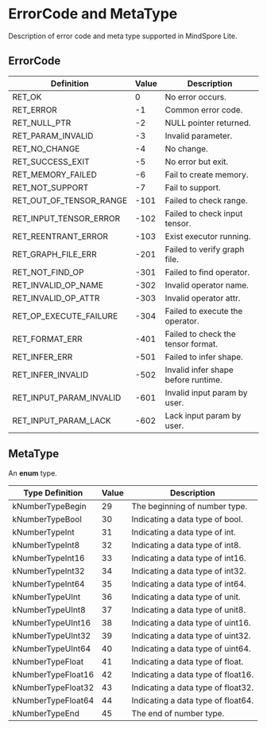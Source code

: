 # ErrorCode and MetaType

Description of error code and meta type supported in MindSpore Lite.

## ErrorCode

| Definition  | Value | Description |
| ---  | --- | --- |
| RET_OK | 0 | No error occurs. | 
| RET_ERROR | -1 | Common error code. | 
| RET_NULL_PTR | -2 | NULL pointer returned. |
| RET_PARAM_INVALID | -3 | Invalid parameter. |
| RET_NO_CHANGE | -4 | No change. | 
| RET_SUCCESS_EXIT | -5 | No error but exit. | 
| RET_MEMORY_FAILED | -6 | Fail to create memory. | 
| RET_NOT_SUPPORT | -7 | Fail to support. |
| RET_OUT_OF_TENSOR_RANGE | -101 | Failed to check range. | 
| RET_INPUT_TENSOR_ERROR | -102 | Failed to check input tensor. | 
| RET_REENTRANT_ERROR | -103 | Exist executor running. | 
| RET_GRAPH_FILE_ERR | -201 | Failed to verify graph file. | 
| RET_NOT_FIND_OP | -301 | Failed to find operator. | 
| RET_INVALID_OP_NAME | -302 | Invalid operator name. | 
| RET_INVALID_OP_ATTR | -303 | Invalid operator attr. | 
| RET_OP_EXECUTE_FAILURE | -304 | Failed to execute the operator. | 
| RET_FORMAT_ERR | -401 | Failed to check the tensor format. | 
| RET_INFER_ERR | -501 | Failed to infer shape. | 
| RET_INFER_INVALID | -502 | Invalid infer shape before runtime. | 
| RET_INPUT_PARAM_INVALID | -601 | Invalid input param by user. |
| RET_INPUT_PARAM_LACK | -602 | Lack input param by user. |

## MetaType
An **enum** type.

| Type Definition | Value | Description |
| --- | --- | --- |
|kNumberTypeBegin| 29 | The beginning of number type. |
|kNumberTypeBool| 30 | Indicating a data type of bool. |
|kNumberTypeInt| 31 | Indicating a data type of int. |
|kNumberTypeInt8| 32 | Indicating a data type of int8. |
|kNumberTypeInt16| 33 | Indicating a data type of int16. |
|kNumberTypeInt32| 34 | Indicating a data type of int32. |
|kNumberTypeInt64| 35 | Indicating a data type of int64. |
|kNumberTypeUInt| 36 | Indicating a data type of unit. |
|kNumberTypeUInt8| 37 | Indicating a data type of unit8. |
|kNumberTypeUInt16| 38 | Indicating a data type of uint16. |
|kNumberTypeUInt32| 39 | Indicating a data type of uint32. |
|kNumberTypeUInt64| 40 | Indicating a data type of uint64. |
|kNumberTypeFloat| 41 | Indicating a data type of float. |
|kNumberTypeFloat16| 42 | Indicating a data type of float16. |
|kNumberTypeFloat32| 43 | Indicating a data type of float32. |
|kNumberTypeFloat64| 44 | Indicating a data type of float64.|
|kNumberTypeEnd| 45 | The end of number type. |

